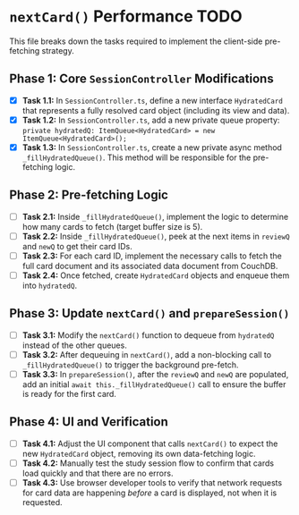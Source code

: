# `nextCard()` Performance TODO

This file breaks down the tasks required to implement the client-side pre-fetching strategy.

## Phase 1: Core `SessionController` Modifications

-   [x] **Task 1.1:** In `SessionController.ts`, define a new interface `HydratedCard` that represents a fully resolved card object (including its view and data).
-   [x] **Task 1.2:** In `SessionController.ts`, add a new private queue property: `private hydratedQ: ItemQueue<HydratedCard> = new ItemQueue<HydratedCard>();`
-   [x] **Task 1.3:** In `SessionController.ts`, create a new private async method `_fillHydratedQueue()`. This method will be responsible for the pre-fetching logic.

## Phase 2: Pre-fetching Logic

-   [ ] **Task 2.1:** Inside `_fillHydratedQueue()`, implement the logic to determine how many cards to fetch (target buffer size is 5).
-   [ ] **Task 2.2:** Inside `_fillHydratedQueue()`, peek at the next items in `reviewQ` and `newQ` to get their card IDs.
-   [ ] **Task 2.3:** For each card ID, implement the necessary calls to fetch the full card document and its associated data document from CouchDB.
-   [ ] **Task 2.4:** Once fetched, create `HydratedCard` objects and enqueue them into `hydratedQ`.

## Phase 3: Update `nextCard()` and `prepareSession()`

-   [ ] **Task 3.1:** Modify the `nextCard()` function to dequeue from `hydratedQ` instead of the other queues.
-   [ ] **Task 3.2:** After dequeuing in `nextCard()`, add a non-blocking call to `_fillHydratedQueue()` to trigger the background pre-fetch.
-   [ ] **Task 3.3:** In `prepareSession()`, after the `reviewQ` and `newQ` are populated, add an initial `await this._fillHydratedQueue()` call to ensure the buffer is ready for the first card.

## Phase 4: UI and Verification

-   [ ] **Task 4.1:** Adjust the UI component that calls `nextCard()` to expect the new `HydratedCard` object, removing its own data-fetching logic.
-   [ ] **Task 4.2:** Manually test the study session flow to confirm that cards load quickly and that there are no errors.
-   [ ] **Task 4.3:** Use browser developer tools to verify that network requests for card data are happening *before* a card is displayed, not when it is requested.
